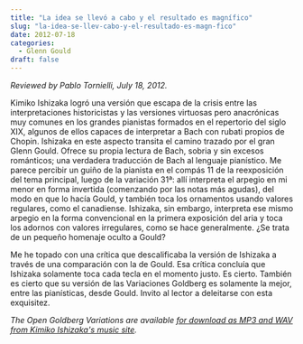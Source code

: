 ```yaml
---
title: "La idea se llevó a cabo y el resultado es magnífico"
slug: "la-idea-se-llev-cabo-y-el-resultado-es-magn-fico"
date: 2012-07-18
categories:
  - Glenn Gould
draft: false
---
```

*Reviewed by Pablo Tornielli, July 18, 2012.*

Kimiko Ishizaka logró una versión que escapa de la crisis entre las interpretaciones historicistas y las versiones virtuosas pero anacrónicas muy comunes en los grandes pianistas formados en el repertorio del siglo XIX, algunos de ellos capaces de interpretar a Bach con rubati propios de Chopin. Ishizaka en este aspecto transita el camino trazado por el gran Glenn Gould. Ofrece su propia lectura de Bach, sobria y sin excesos románticos; una verdadera traducción de Bach al lenguaje pianístico. Me parece percibir un guiño de la pianista en el compás 11 de la reexposición del tema principal, luego de la variación 31ª: allí interpreta el arpegio en mi menor en forma invertida (comenzando por las notas más agudas), del modo en que lo hacía Gould, y también toca los ornamentos usando valores regulares, como el canadiense. Ishizaka, sin embargo, interpreta ese mismo arpegio en la forma convencional en la primera exposición del aria y toca los adornos con valores irregulares, como se hace generalmente. ¿Se trata de un pequeño homenaje oculto a Gould?

Me he topado con una crítica que descalificaba la versión de Ishizaka a través de una comparación con la de Gould. Esa crítica concluía que Ishizaka solamente toca cada tecla en el momento justo. Es cierto. También es cierto que su versión de las Variaciones Goldberg es solamente la mejor, entre las pianísticas, desde Gould. Invito al lector a deleitarse con esta exquisitez.

<em>The Open Goldberg Variations are available [for download as MP3 and WAV from Kimiko Ishizaka's music site](https://music.kimiko-pianko.com).</em>
